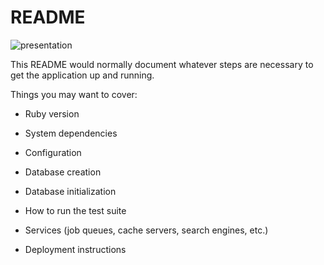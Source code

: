 # README

![presentation](https://user-images.githubusercontent.com/45171753/164483091-7e28a975-b97d-4051-90f3-59b0ba77d720.png)

This README would normally document whatever steps are necessary to get the
application up and running.

Things you may want to cover:

* Ruby version

* System dependencies

* Configuration

* Database creation

* Database initialization

* How to run the test suite

* Services (job queues, cache servers, search engines, etc.)

* Deployment instructions
